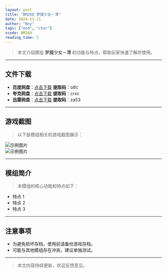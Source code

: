```yaml
---
layout: post
title: "BM260 梦魇少女－澪"
date: 2024-11-21
author: "Bny"
tags: ["mod", "char"]
scode: BM260
reading_time: 5
---
```


> 本文介绍模组 **梦魇少女－澪** 的功能与特点，帮助玩家快速了解并使用。

---





## 文件下载
- **百度网盘**：[点击下载](https://pan.baidu.com/s/15i645pOTsAZ6TpltfS2t5w?pwd=otfc)  **提取码**：otfc  
- **夸克网盘**：[点击下载](https://pan.quark.cn/s/5c3a8507b6b2?pwd=crxc)  **提取码**：crxc  
- **迅雷网盘**：[点击下载](https://pan.xunlei.com/s/VOCCbR0FfquWt959dnd8zdPTA1?pwd=za53)  **提取码**：za53  

---

## 游戏截图
> 以下是模组相关的游戏截图展示：

![示例图片](https://example.com/screenshot1.jpg)  
![示例图片](https://example.com/screenshot2.jpg)

---

## 模组简介
> 本模组的核心功能和特点如下：
- 特点 1
- 特点 2
- 特点 3

---

## 注意事项
- 为避免损坏存档，使用前请备份游戏存档。
- 可能与其他模组存在冲突，建议单独测试。

---

> 本文内容持续更新，欢迎反馈意见。

